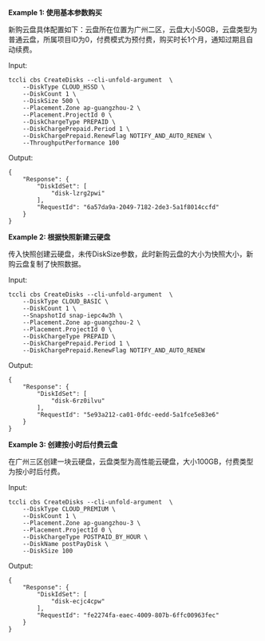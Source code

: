 **Example 1: 使用基本参数购买**

新购云盘具体配置如下：云盘所在位置为广州二区，云盘大小50GB，云盘类型为普通云盘，所属项目ID为0，付费模式为预付费，购买时长1个月，通知过期且自动续费。

Input: 

```
tccli cbs CreateDisks --cli-unfold-argument  \
    --DiskType CLOUD_HSSD \
    --DiskCount 1 \
    --DiskSize 500 \
    --Placement.Zone ap-guangzhou-2 \
    --Placement.ProjectId 0 \
    --DiskChargeType PREPAID \
    --DiskChargePrepaid.Period 1 \
    --DiskChargePrepaid.RenewFlag NOTIFY_AND_AUTO_RENEW \
    --ThroughputPerformance 100
```

Output: 
```
{
    "Response": {
        "DiskIdSet": [
            "disk-lzrg2pwi"
        ],
        "RequestId": "6a57da9a-2049-7182-2de3-5a1f8014ccfd"
    }
}
```

**Example 2: 根据快照新建云硬盘**

传入快照创建云硬盘，未传DiskSize参数，此时新购云盘的大小为快照大小，新购云盘复制了快照数据。

Input: 

```
tccli cbs CreateDisks --cli-unfold-argument  \
    --DiskType CLOUD_BASIC \
    --DiskCount 1 \
    --SnapshotId snap-iepc4w3h \
    --Placement.Zone ap-guangzhou-2 \
    --Placement.ProjectId 0 \
    --DiskChargeType PREPAID \
    --DiskChargePrepaid.Period 1 \
    --DiskChargePrepaid.RenewFlag NOTIFY_AND_AUTO_RENEW
```

Output: 
```
{
    "Response": {
        "DiskIdSet": [
            "disk-6rz0ilvu"
        ],
        "RequestId": "5e93a212-ca01-0fdc-eedd-5a1fce5e83e6"
    }
}
```

**Example 3: 创建按小时后付费云盘**

在广州三区创建一块云硬盘，云盘类型为高性能云硬盘，大小100GB，付费类型为按小时后付费。

Input: 

```
tccli cbs CreateDisks --cli-unfold-argument  \
    --DiskType CLOUD_PREMIUM \
    --DiskCount 1 \
    --Placement.Zone ap-guangzhou-3 \
    --Placement.ProjectId 0 \
    --DiskChargeType POSTPAID_BY_HOUR \
    --DiskName postPayDisk \
    --DiskSize 100
```

Output: 
```
{
    "Response": {
        "DiskIdSet": [
            "disk-ecjc4cpw"
        ],
        "RequestId": "fe2274fa-eaec-4009-807b-6ffc00963fec"
    }
}
```

